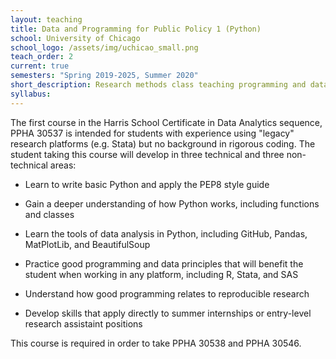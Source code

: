 ```yaml
---
layout: teaching
title: Data and Programming for Public Policy 1 (Python)
school: University of Chicago
school_logo: /assets/img/uchicao_small.png
teach_order: 2
current: true
semesters: "Spring 2019-2025, Summer 2020"
short_description: Research methods class teaching programming and data analysis in Python.
syllabus: 
---
```


The first course in the Harris School Certificate in Data Analytics sequence, PPHA 30537 is intended for students with experience using "legacy" research platforms (e.g. Stata) but no background in rigorous coding.  The student taking this course will develop in three technical and three non-technical areas:

  - Learn to write basic Python and apply the PEP8 style guide
  - Gain a deeper understanding of how Python works, including functions and classes
  - Learn the tools of data analysis in Python, including GitHub, Pandas, MatPlotLib, and BeautifulSoup
    
  - Practice good programming and data principles that will benefit the student when working in any platform, including R, Stata, and SAS
  - Understand how good programming relates to reproducible research
  - Develop skills that apply directly to summer internships or entry-level research assistaint positions
    
This course is required in order to take PPHA 30538 and PPHA 30546.